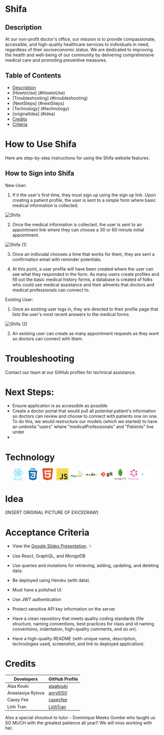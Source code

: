 # Shifa
         
## Description

At our non-profit doctor's office, our mission is to provide compassionate, accessible, and high-quality healthcare services to individuals in need, regardless of their socioeconomic status. We are dedicated to improving the health and well-being of our community by delivering comprehensive medical care and promoting preventive measures.

## Table of Contents
- [Description](#description) 
- [HowtoUse] (#HowtoUse)
- [Troubleshooting] (#troubleshooting)
- [NextSteps] (#nextSteps)
- [Technology] (#technology)
- [originalIdea] (#idea)
- [Credits](#credits) 
- [Criteria](#criteria)

# How to Use Shifa

Here are  step-by-step instructions for using the Shifa website features.

## How to Sign into Shifa
New User:
1. If it the user's first time, they must sign up using the sign up link. Upon creating a patient profile, the user is sent to a simple form where basic medical information is collected. 

![Shifa](https://user-images.githubusercontent.com/118693401/219531900-0edbefac-198c-4f20-ad11-914ebb167796.png)



2. Once the medical information is collected, the user is sent to an appointment link where they can choose a 30 or 60 minute initial appointment.

![Shifa (1)](https://user-images.githubusercontent.com/118693401/219531992-9178ccc5-e629-45a5-adb1-56cf3fb5c7d1.png)

3. Once an indivudal chooses a time that works for them, they are sent a confirmation email with reminder potentials.

4. At this point, a user profile will have been created where the user can see what they responded in the form. As many users create profiles and fill out the basic medical history forms, a database is created of folks who could use medical assistance and their ailments that doctors and medical professionals can connect to. 

Existing User:
1. Once an existing user logs in, they are directed to their profile page that lists the user's most recent answers to the medical forms. 

![Shifa (2)](https://user-images.githubusercontent.com/118693401/219532114-9a9daa84-ef07-43d9-bc6a-28d49dd751c4.png)

2. An existing user can create as many appointment requests as they want so doctors can connect with them. 

# Troubleshooting

Contact our team at our GitHub profiles for technical assistance.

# Next Steps:
* Ensure application is as accessible as possible
* Create a doctor portal that would pull all potential patient's information so doctors can review and choose to connect with patients one on one.
  To do this, we would restructure our models (which we started) to have an umbrella "users" where "medicalProfessionals" and "Patients" live under
* 


# Technology

<div align="center" >
  
  <img src="https://github.com/devicons/devicon/blob/master/icons/react/react-original-wordmark.svg" title="React" alt="React" width="40" height="40"/>&nbsp;
  <img src="https://github.com/devicons/devicon/blob/master/icons/css3/css3-plain-wordmark.svg"  title="CSS3" alt="CSS" width="40" height="40"/>&nbsp;
  <img src="https://github.com/devicons/devicon/blob/master/icons/html5/html5-original.svg" title="HTML5" alt="HTML" width="40" height="40"/>&nbsp;
  <img src="https://github.com/devicons/devicon/blob/master/icons/javascript/javascript-original.svg" title="JavaScript" alt="JavaScript" width="40" height="40"/>&nbsp;
  <img src="https://github.com/devicons/devicon/blob/master/icons/mysql/mysql-original-wordmark.svg" title="MySQL"  alt="MySQL" width="40" height="40"/>&nbsp;
  <img src="https://github.com/devicons/devicon/blob/master/icons/nodejs/nodejs-original-wordmark.svg" title="NodeJS" alt="NodeJS" width="40" height="40"/>&nbsp;
  <img src="https://github.com/devicons/devicon/blob/master/icons/git/git-original-wordmark.svg" title="Git" alt="Git" width="40" height="40"/>
   <img src="https://github.com/devicons/devicon/blob/master/icons/mongodb/mongodb-original-wordmark.svg" title="Mongoose" alt="Mongoose" width="40" height="40"/>
 <img src="https://github.com/devicons/devicon/blob/master/icons/graphql/graphql-plain-wordmark.svg
" title="graphql" alt="graphqlIcon" width="40" height="40"/>
<img src="https://github.com/devicons/devicon/blob/master/icons/tailwindcss/tailwindcss-original-wordmark.svg" title="tailwinds" alt="tailwinds" width="40" height="40"/>
</div>


# Idea

[INSERT ORIGINAL PICTURE OF EXICEDRAW]


# Acceptance Criteria

* View the [Google Slides Presentation](https://docs.google.com/presentation/d/1u94XLICLDT1kzTt9NLh_2h8scX0Sg6DoeKqV32ayy-w/edit#slide=id.g23e94caac50_0_0). ✨

* Use React, GraphQL, and MongoDB
* Use queries and mutations for retrieving, adding, updating, and deleting data. 
* Be deployed using Heroku (with data).
* Must have a polished UI
* Use JWT authentication
* Protect sensitive API key information on the server
* Have a clean repository that meets quality coding standards (file structure, naming conventions, best practices for class and id naming conventions, indentation, high-quality comments, and so on).
* Have a high-quality README (with unique name, description, technologies used, screenshot, and link to deployed application).



# Credits 

| Developers         | GitHub Profile|
| -----------  | ----------- |
|Alaa Kouki | [alaakouki](https://github.com/alaakouki)  |
|Anastasiya Rylova|[anryl050](https://github.com/anryl050)
|Casey Fee|[caseyfee](https://github.com/caseyfee)
|Linh Tran|[LinhTran](https://github.com/linhntran) |

Also a special shoutout to tutor - Dominique Meeks Gombe who taught us SO MUCH with the greatest patience all year!! We will miss working with her. 


